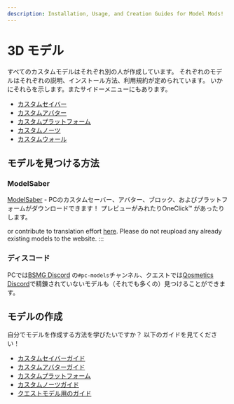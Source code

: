 ```yaml
---
description: Installation, Usage, and Creation Guides for Model Mods!
---
```


# 3D モデル
すべてのカスタムモデルはそれぞれ別の人が作成しています。 それぞれのモデルはそれぞれの説明、インストール方法、利用規約が定められています。 いかにそれらを示します。またサイドーメニューにもあります。

* [カスタムセイバー](./custom-sabers.md)
* [カスタムアバター](./custom-avatars.md)
* [カスタムプラットフォーム](./custom-platforms.md)
* [カスタムノーツ](./custom-notes.md)
* [カスタムウォール](./custom-walls.md)

## モデルを見つける方法

### ModelSaber
[ModelSaber](https://modelsaber.com/) - PCのカスタムセーバー、アバター、ブロック、およびプラットフォームがダウンロードできます！ プレビューがみれたりOneClick&trade; があったりします。

or contribute to translation effort [here](https://github.com/bsmg/wiki). Please do not reupload any already existing models to the website. :::

### ディスコード
PCでは[BSMG Discord](https://discord.gg/beatsabermods) の`#pc-models`チャンネル、クエストでは[Qosmetics Discord](https://discord.gg/qosmetics)で精錬されていないモデルも（それでも多くの）見つけることができます。

## モデルの作成
自分でモデルを作成する方法を学びたいですか？ 以下のガイドを見てください！

* [カスタムセイバーガイド](./sabers-guide.md)
* [カスタムアバターガイド](./avatars-guide.md)
* [カスタムプラットフォーム](./platforms-guide.md)
* [カスタムノーツガイド](./notes-guide.md)
* [クエストモデル用のガイド](https://github.com/RedBrumbler/Qosmetics/wiki)
